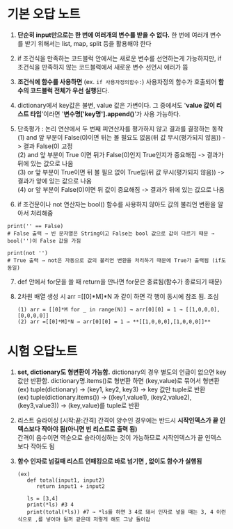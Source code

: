 # 기본 오답 노트

1. **단순히 input만으로는 한 번에 여러개의 변수를 받을 수 없다.**
   한 번에 여러개 변수를 받기 위해서는 list, map, split 등을 활용해야 한다
   
2. if 조건식을 만족하는 코드블럭 안에서는 새로운 변수를 선언하는게 가능하지만, if 조건식을 만족하지 않는 코드블럭에서 새로운 변수 선언시 에러가 뜸

3. **조건식에 함수를 사용하면** (ex. `if 사용자정의함수:`) 사용자정의 함수가 호출되어 **함수의 코드블럭 전체가 우선 실행**된다.

4. dictionary에서 key값은 불변, value 값은 가변이다. 그 중에서도 '**value 값이 리스트 타입**'이라면 '**변수명['key명'].append()**'가 사용 가능하다.

5. 단축평가 : 논리 연산에서 두 번째 피연산자를 평가하지 않고 결과를 결정하는 동작  
   (1) and 앞 부분이 False(0)이면 뒤는 볼 필요도 없음(뒤 값 무시(평가되지 않음)) -> 결과 False(0) 고정  
   (2) and 앞 부분이 True 이면 뒤가 False(0)인지 True인지가 중요해짐 -> 결과가 뒤에 있는 값으로 나옴  
   (3) or 앞 부분이 True이면 뒤 볼 필요 없이 True임(뒤 값 무시(평가되지 않음)) -> 결과가 앞에 있는 값으로 나옴  
   (4) or 앞 부분이 False(0)이면 뒤 값이 중요해짐 -> 결과가 뒤에 있는 값으로 나옴  
  
6. if 조건문이나 not 연산자는 bool() 함수를 사용하지 않아도 값의 불리언 변환을 알아서 처리해줌  
```
print('' == False)  
# False 출력 → 빈 문자열은 String이고 False는 bool 값으로 값이 다르기 때문 → bool('')이 False 값을 가짐  

print(not '')  
# True 출력 → not은 자동으로 값의 불리언 변환을 처리하기 때문에 True가 출력됨 (if도 동일)
```

7. def 안에서 for문을 쓸 때 return을 만나면 for문은 중료됨(함수가 종료되기 때문)

8. 2차원 배열 생성 시 arr =[[0]*M]*N 과 같이 하면 각 행이 동시에 참조 됨. 조심
   ```
   (1) arr = [[0]*M for _ in range(N)] → arr[0][0] = 1 → [[1,0,0,0],[0,0,0,0]]  
   (2) arr =[[0]*M]*N → arr[0][0] = 1 → **[[1,0,0,0],[1,0,0,0]]**  
   ```
 
# 시험 오답노트  
1. **set, dictionary도 형변환이 가능함.** dictionary의 경우 별도의 언급이 없으면 key 값만 반환함. dictionary명.items()로 형변환 하면 (key,value)로 묶어서 형변환  
   (ex) tuple(dictionary) → (key1, key2, key3) → key 값만 tuple로 반환  
   (ex) tuple(dictionary.items()) → ((key1,value1), (key2,value2), (key3,value3)) → (key,value)를 tuple로 반환  

2. 리스트 슬라이싱 [시작:끝:간격] 간격이 양수인 경우에는 반드시 **시작인덱스가 끝 인덱스보다 작아야 됨(아니면 빈 리스트로 출력 됨)**  
   간격이 음수이면 역순으로 슬라이싱하는 것이 가능하므로 시작인덱스가 끝 인덱스보다 작아도 됨  
   
3. **함수 인자로 넘길때 리스트 언패킹으로 바로 넘기면 , 없이도 함수가 실행됨**  
   ```
   (ex)  
      def total(input1, input2)  
         return input1 + input2  

      ls = [3,4]  
      print(*ls) #3 4  
      print(total(*ls)) #7 → *ls를 하면 3 4로 돼서 인자로 넣을 때는 3, 4 이런식으로 ,를 넣어야 될꺼 같은데 저렇게 해도 그냥 돌아감
   ```
